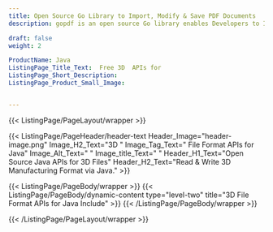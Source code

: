 ```yaml
---
title: Open Source Go Library to Import, Modify & Save PDF Documents
description: gopdf is an open source Go library enables Developers to Import PDF via URL, Modify & Save existing PDFs. Generate new PDFs, insert Images to PDF via Go API.

draft: false
weight: 2

ProductName: Java
ListingPage_Title_Text:  Free 3D  APIs for
ListingPage_Short_Description: 
ListingPage_Product_Small_Image: 


---
```


{{< ListingPage/PageLayout/wrapper >}}

{{< ListingPage/PageHeader/header-text
Header_Image="header-image.png"
Image_H2_Text="3D "
Image_Tag_Text=" File Format APIs for Java"
Image_Alt_Text=" "
Image_title_Text=" "
Header_H1_Text="Open Source Java APIs for 3D Files"
Header_H2_Text="Read & Write 3D Manufacturing Format via Java." >}}

{{< ListingPage/PageBody/wrapper >}}
{{< ListingPage/PageBody/dynamic-content type="level-two" title="3D File Format APIs for Java Include" >}}
{{< /ListingPage/PageBody/wrapper >}}

{{< /ListingPage/PageLayout/wrapper >}}